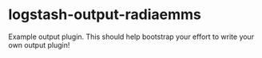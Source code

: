 # logstash-output-radiaemms
Example output plugin. This should help bootstrap your effort to write your own output plugin!
